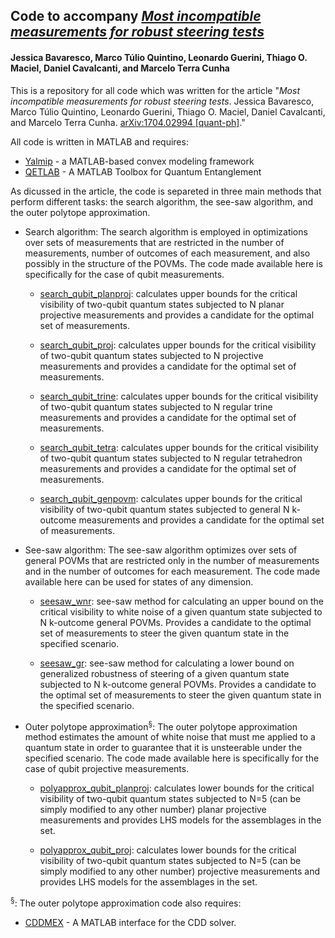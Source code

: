 ## Code to accompany *[Most incompatible measurements for robust steering tests](https://arxiv.org/abs/1704.02994)*
#### Jessica Bavaresco, Marco Túlio Quintino, Leonardo Guerini, Thiago O. Maciel, Daniel Cavalcanti, and Marcelo Terra Cunha

This is a repository for all code which was written for the article "*Most incompatible measurements for robust steering tests*. Jessica Bavaresco, Marco Túlio Quintino, Leonardo Guerini, Thiago O. Maciel, Daniel Cavalcanti, and Marcelo Terra Cunha. [arXiv:1704.02994 [quant-ph]](https://arxiv.org/abs/1704.02994)."

All code is written in MATLAB and requires:
- [Yalmip](https://yalmip.github.io) - a MATLAB-based convex modeling framework
- [QETLAB](http://www.qetlab.com/) - A MATLAB Toolbox for Quantum Entanglement

As dicussed in the article, the code is separeted in three main methods that perform different tasks: the search algorithm, the see-saw algorithm, and the outer polytope approximation.

- Search algorithm: 
The search algorithm is employed in optimizations over sets of measurements that are restricted in the number of measurements, number of outcomes of each measurement, and also possibly in the structure of the POVMs. The code made available here is specifically for the case of qubit measurements.

  - [search_qubit_planproj](https://github.com/jessicabavaresco/most-incompatible-measurements/blob/master/search_qubit_planproj.m): calculates upper bounds for the critical visibility of two-qubit quantum states subjected to N planar projective measurements and provides a candidate for the optimal set of measurements.
  
  - [search_qubit_proj](https://github.com/jessicabavaresco/most-incompatible-measurements/blob/master/search_qubit_proj.m): calculates upper bounds for the critical visibility of two-qubit quantum states subjected to N projective measurements and provides a candidate for the optimal set of measurements.
  
  - [search_qubit_trine](https://github.com/jessicabavaresco/most-incompatible-measurements/blob/master/search_qubit_trine.m): calculates upper bounds for the critical visibility of two-qubit quantum states subjected to N regular trine measurements and provides a candidate for the optimal set of measurements.
  
  - [search_qubit_tetra](https://github.com/jessicabavaresco/most-incompatible-measurements/blob/master/search_qubit_tetra.m): calculates upper bounds for the critical visibility of two-qubit quantum states subjected to N regular tetrahedron measurements and provides a candidate for the optimal set of measurements.
  
  - [search_qubit_genpovm](https://github.com/jessicabavaresco/most-incompatible-measurements/blob/master/search_qubit_genpovm.m): calculates upper bounds for the critical visibility of two-qubit quantum states subjected to general N k-outcome measurements and provides a candidate for the optimal set of measurements.
  
- See-saw algorithm:
The see-saw algorithm optimizes over sets of general POVMs that are restricted only in the number of measurements and in the number of outcomes for each measurement. The code made available here can be used for states of any dimension.

  - [seesaw_wnr](https://github.com/jessicabavaresco/most-incompatible-measurements/blob/master/seesaw_wnr.m): see-saw method for calculating an upper bound on the critical visibility to white noise of a given quantum state subjected to N k-outcome general POVMs. Provides a candidate to the optimal set of measurements to steer the given quantum state in the specified scenario.
  
  - [seesaw_gr](https://github.com/jessicabavaresco/most-incompatible-measurements/blob/master/seesaw_gr.m): see-saw method for calculating a lower bound on generalized robustness of steering of a given quantum state subjected to N k-outcome general POVMs. Provides a candidate to the optimal set of measurements to steer the given quantum state in the specified scenario.
 
- Outer polytope approximation<sup>§</sup>:
The outer polytope approximation method estimates the amount of white noise that must me applied to a quantum state in order to guarantee that it is unsteerable under the specified scenario. The code made available here is specifically for the case of qubit projective measurements.

  - [polyapprox_qubit_planproj](https://github.com/jessicabavaresco/most-incompatible-measurements/blob/master/polyapprox_qubit_planproj.m): calculates lower bounds for the critical visibility of two-qubit quantum states subjected to N=5 (can be simply modified to any other number) planar projective measurements and provides LHS models for the assemblages in the set.
  
  - [polyapprox_qubit_proj](https://github.com/jessicabavaresco/most-incompatible-measurements/blob/master/polyapprox_qubit_proj.m): calculates lower bounds for the critical visibility of two-qubit quantum states subjected to N=5 (can be simply modified to any other number) projective measurements and provides LHS models for the assemblages in the set.
 
<sup>§</sup>: The outer polytope approximation code also requires:
- [CDDMEX](http://control.ee.ethz.ch/~cohysys/cdd.php) - A MATLAB interface for the CDD solver.
